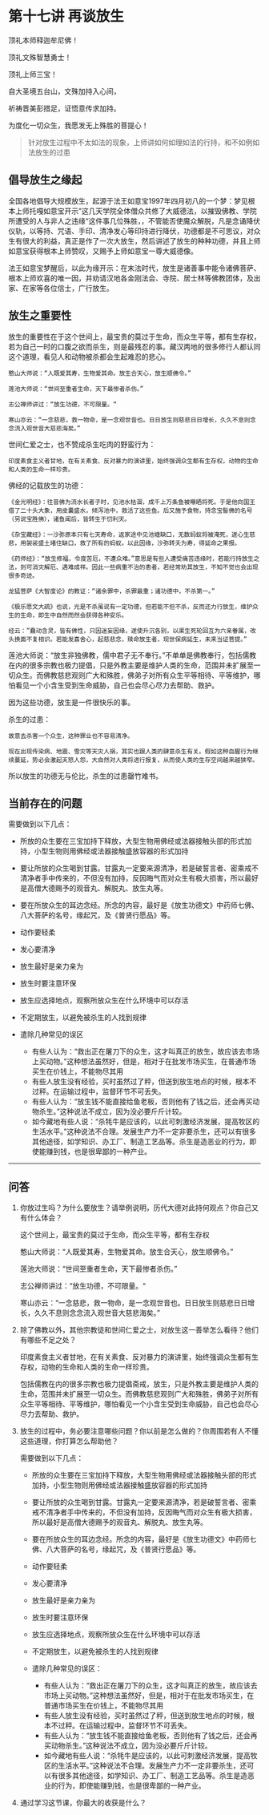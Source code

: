 # 第十七讲 再谈放生

顶礼本师释迦牟尼佛！

顶礼文殊智慧勇士！

顶礼上师三宝！

自大圣境五台山，文殊加持入心间，

祈祷晋美彭措足，证悟意传求加持。

为度化一切众生，我愿发无上殊胜的菩提心！

>针对放生过程中不太如法的现象，上师讲如何如理如法的行持，和不如例如法放生的过患

## 倡导放生之缘起

全国各地倡导大规模放生，起源于法王如意宝1997年四月初八的一个梦：梦见根本上师托嘎如意宝开示”这几天学院全体僧众共修了大威德法，以摧毁佛教、学院所遭受的人与非人之违缘“这件事几位殊胜，，不管能否使魔众解脱，凡是念诵降伏仪轨，以等持、咒语、手印、清净发心等印持进行降伏，功德都是不可思议，对众生有很大的利益，真正是作了一次大放生，然后讲述了放生的种种功德，并且上师如意宝获得根本上师赞叹，又赐予上师如意宝一尊大威德像。

法王如意宝梦醒后，以此为缘开示：在末法时代，放生是诸善事中能令诸佛菩萨、根本上师欢喜的唯一因，并劝请汉地各金刚法会、寺院、居士林等佛教团体，及出家、在家等各位信士，广行放生。

## 放生之重要性

放生的重要性在于这个世间上，最宝贵的莫过于生命，而众生平等，都有生存权，若为自己一时的口腹之欲而杀生，则是最残忍的事。藏汉两地的很多修行人都认同这个道理，看见人和动物被杀都会生起难忍的悲心。

    憨山大师说：“人既爱其寿，生物爱其命。放生合天心，放生顺佛令。” 
    
    莲池大师说：“世间至重者生命，天下最惨者杀伤。”
    
    志公禅师讲过：“放生功德，不可限量。“
    
    寒山亦云：“一念慈悲，救一物命，是一念观世音也。日日放生则慈悲日日增长，久久不息则念念流入观世音大慈悲海矣。”
    
世间仁爱之士，也不赞成杀生吃肉的野蛮行为：

    印度素食主义者甘地，在有关素食、反对暴力的演讲里，始终强调众生都有生存权，动物的生命和人类的生命一样珍贵。
    
佛经的记载放生的功德：
    
    《金光明经》：往昔佛为流水长者子时，见池水枯涸，成千上万条鱼被曝晒将死。于是他向国王借了二十头大象，用皮囊盛水，倾泻池中，救活了这些鱼。后又施予食物，持念宝髻佛的名号（另说宝胜佛），诸鱼闻后，皆转生于忉利天。
    
    《杂宝藏经》：一沙弥原本只有七天寿命，返家途中见池塘缺口，无数蚂蚁将被淹死，遂心生慈悲，用袈裟盛土堵住缺口，救了所有的蚂蚁。以此因缘，沙弥转夭为寿，得延命之果报。
    
    《药师经》：“放生修福，令度苦厄，不遭众难。”意思是有些人遭受痛苦违缘时，若能行持放生之法，则可消灾解厄、遇难成祥。因此一些病重不治的患者，若经常劝其放生，不知不觉也会出现很多奇迹。

    龙猛菩萨《大智度论》的教证：“诸余罪中，杀罪最重；诸功德中，不杀第一。”
    
    《极乐愿文大疏》也说，光是不杀虽说有一定功德，但若能不但不杀，反而还力行放生，维护众生的生命，即生中自然而然会获得各种安乐。
    
    经云：”蠢动含灵，皆有佛性，只因迷妄因缘，遂使升沉各别，以渠生死轮回互为六亲眷属，改头换面不复相识。若能发喜舍心，起慈悲念，赎命放生者，现世保病延生，未来当证菩提。”


莲池大师说：“放生非独佛教，儒中君子无不奉行。”不单单是佛教奉行，包括儒教在内的很多宗教也极力提倡，只是外教主要是维护人类的生命，范围并未扩展至一切众生。而佛教慈悲观则广大和殊胜，佛弟子对所有众生平等相待、平等维护，哪怕看见一个小含生受到生命威胁，自己也会尽心尽力去帮助、救护。

因为这些功德，放生是一件很快乐的事。

杀生的过患：

    故意去杀害一个众生，这种罪业也不容易清净。
    
    现在出现传染病、地震、雪灾等天灾人祸，其实也跟人类的肆意杀生有关。假如这种血腥行为继续蔓延，势必会激起天怒人怨，大自然对人类将进行报复，从而使人类的生存空间越来越狭窄。

所以放生的功德无与伦比，杀生的过患罄竹难书。

## 当前存在的问题

需要做到以下几点：

- 所放的众生要在三宝加持下释放，大型生物用佛经或法器接触头部的形式加持，小型生物则用佛经或法器接触盛放容器的形式加持
- 要让所放的众生喝到甘露。甘露丸一定要来源清净，若是破誓言者、密乘戒不清净者手中传来的，不但没有加持，反因晦气而对众生有极大损害，所以最好是高僧大德赐予的观音丸、解脱丸、放生丸等。
- 要在所放众生的耳边念经。所念的内容，最好是《放生功德文》中药师七佛、八大菩萨的名号，缘起咒，及《普贤行愿品》等。
- 动作要轻柔
- 发心要清净
- 放生最好是亲力亲为
- 放生时要注意环保
- 放生应选择地点，观察所放众生在什么环境中可以存活
- 不定期放生，以避免被杀生的人找到规律
- 遣除几种常见的误区

    - 有些人认为：“救出正在屠刀下的众生，这才叫真正的放生，故应该去市场上买动物。”这种想法虽然好，但是，相对于在批发市场买生，在普通市场买生在价钱上，不能物尽其用
    - 有些人放生没有经验，买时虽然过了秤，但送到放生地点的时候，根本不过秤。在运输过程中，监督环节不可丢失。
    - 有些人认为：“放生钱不能直接给鱼老板，否则他有了钱之后，还会再买动物杀生。”这种说法不成立，因为没必要斤斤计较。
    - 如今藏地有些人说：“杀牦牛是应该的，以此可刺激经济发展，提高牧区的生活水平。”这种说法不合理。发展生产力不一定非要杀生，还可以有很多其他途径，如学知识、办工厂、制造工艺品等。杀生是造恶业的行为，即使能赚到钱，也是很卑鄙的一种产业。

***

## 问答

1. 你放过生吗？为什么要放生？请举例说明，历代大德对此持何观点？你自己又有什么体会？

    这个世间上，最宝贵的莫过于生命，而众生平等，都有生存权
    
    憨山大师说：“人既爱其寿，生物爱其命。放生合天心，放生顺佛令。” 
    
    莲池大师说：“世间至重者生命，天下最惨者杀伤。”
    
    志公禅师讲过：“放生功德，不可限量。“
    
    寒山亦云：“一念慈悲，救一物命，是一念观世音也。日日放生则慈悲日日增长，久久不息则念念流入观世音大慈悲海矣。”

2. 除了佛教以外，其他宗教徒和世间仁爱之士，对放生这一善举怎么看待？他们有哪些不足之处？

    印度素食主义者甘地，在有关素食、反对暴力的演讲里，始终强调众生都有生存权，动物的生命和人类的生命一样珍贵。
    
    包括儒教在内的很多宗教也极力提倡斋戒，放生，只是外教主要是维护人类的生命，范围并未扩展至一切众生。而佛教慈悲观则广大和殊胜，佛弟子对所有众生平等相待、平等维护，哪怕看见一个小含生受到生命威胁，自己也会尽心尽力去帮助、救护。

3. 放生的过程中，务必要注意哪些问题？你以前是怎么做的？你周围若有人不懂这些道理，你打算怎么帮助他？

    需要做到以下几点：

    - 所放的众生要在三宝加持下释放，大型生物用佛经或法器接触头部的形式加持，小型生物则用佛经或法器接触盛放容器的形式加持
    - 要让所放的众生喝到甘露。甘露丸一定要来源清净，若是破誓言者、密乘戒不清净者手中传来的，不但没有加持，反因晦气而对众生有极大损害，所以最好是高僧大德赐予的观音丸、解脱丸、放生丸等。
    - 要在所放众生的耳边念经。所念的内容，最好是《放生功德文》中药师七佛、八大菩萨的名号，缘起咒，及《普贤行愿品》等。
    - 动作要轻柔
    - 发心要清净
    - 放生最好是亲力亲为
    - 放生时要注意环保
    - 放生应选择地点，观察所放众生在什么环境中可以存活
    - 不定期放生，以避免被杀生的人找到规律
    - 遣除几种常见的误区：

        - 有些人认为：“救出正在屠刀下的众生，这才叫真正的放生，故应该去市场上买动物。”这种想法虽然好，但是，相对于在批发市场买生，在普通市场买生在价钱上，不能物尽其用
        - 有些人放生没有经验，买时虽然过了秤，但送到放生地点的时候，根本不过秤。在运输过程中，监督环节不可丢失。
        - 有些人认为：“放生钱不能直接给鱼老板，否则他有了钱之后，还会再买动物杀生。”这种说法不成立，因为没必要斤斤计较。
        - 如今藏地有些人说：“杀牦牛是应该的，以此可刺激经济发展，提高牧区的生活水平。”这种说法不合理。发展生产力不一定非要杀生，还可以有很多其他途径，如学知识、办工厂、制造工艺品等。杀生是造恶业的行为，即使能赚到钱，也是很卑鄙的一种产业。

4. 通过学习这节课，你最大的收获是什么？